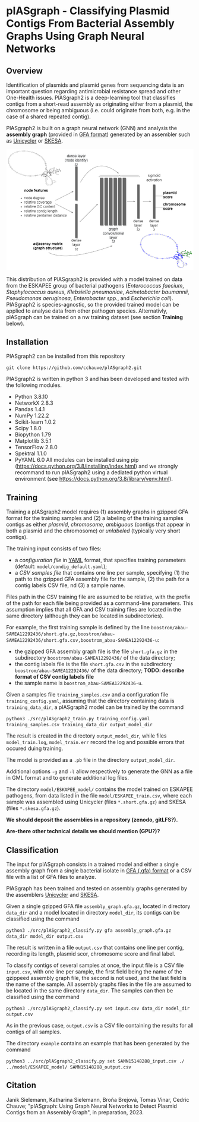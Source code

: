 # plASgraph - Classifying Plasmid Contigs From Bacterial Assembly Graphs Using Graph Neural Networks

## Overview

Identification of plasmids and plasmid genes from sequencing data is an important question regarding antimicrobial resistance spread and other One-Health issues. PlASgraph2 is a deep-learning tool that classifies contigs from a short-read assembly as originating either from a plasmid, the chromosome or being ambiguous (i.e. could originate from both, e.g. in the case of a shared repeated contig). 

PlASgraph2 is built on a graph neural network (GNN) and analysis the **assembly graph** (provided in <a href="http://gfa-spec.github.io/GFA-spec/">GFA format</a>) generated by an assembler such as <a href="https://github.com/rrwick/Unicycler">Unicycler</a> or <a href="https://github.com/ncbi/SKESA">SKESA</a>. 

<p align="center">
  <img src="/doc/plASgraph2_architecture.png" alt="drawing" width="600"/>
</p>

This distribution of PlASgraph2 is provided with a model trained on data from the ESKAPEE group of bacterial pathogens (*Enterococcus faecium*, *Staphylococcus aureus*, *Klebsiella pneumoniae*, *Acinetobacter baumannii*, *Pseudomonas aeruginosa*, *Enterobacter spp.*, and *Escherichia coli*). PlASgraph2 is species-agnostic, so the provided trained model can be applied to analyse data from other pathogen species. Alternativly, plASgraph can be trained on a nw training dataset (see section **Training** below).

## Installation
PlASgraph2 can be installed from this repository 

~~~
git clone https://github.com/cchauve/plASgraph2.git
~~~

PlASgraph2 is written in python 3 and has been developed and tested with the following modules.
  - Python 3.8.10
  - NetworkX  2.8.3
  - Pandas  1.4.1
  - NumPy  1.22.2
  - Scikit-learn  1.0.2
  - Scipy 1.8.0
  - Biopython  1.79
  - Matplotlib  3.5.1
  - TensorFlow  2.8.0
  - Spektral  1.1.0
  - PyYAML 6.0
All modules can be installed using pip (https://docs.python.org/3.8/installing/index.html) and we strongly recommand to run plASgraph2 using a dediated python virtual environment (see https://docs.python.org/3.8/library/venv.html).
    
## Training

Training a plASgraph2 model requires (1) assembly graphs in gzipped GFA format for the training samples and (2) a labeling of the training samples contigs as either *plasmid*, *chromosome*, *ambiguous* (contigs that appear in both a plasmid and the chromosome) or *unlabeled* (typically very short contigs).

The training input consists of two files:
- a *configuration file* in <a href="https://yaml.org/">YAML</a> format, that specifies training parameters (default: `model/condig_default.yaml`);
- a *CSV samples file* that contains one line per sample, specifying (1) the path to the gzipped GFA assembly file for the sample, (2) the path for a contig labels CSV file, nd (3) a sample name.

Files path in the CSV training file are assumed to be relative, with the prefix of the path for each file being provided as a command-line parameters. This assumption implies that all GFA and CSV training files are located in the same directory (although they can be located in subdirectories).

For example, the first training sample is defined by the line `boostrom/abau-SAMEA12292436/short.gfa.gz,boostrom/abau-SAMEA12292436/short.gfa.csv,boostrom_abau-SAMEA12292436-u`:
- the gzipped GFA assembly graph file is the file `short.gfa.gz` in the subdirectory `boostrom/abau-SAMEA12292436/` of the data directory;
- the contig labels file is the file `short.gfa.csv` in the subdirectory `boostrom/abau-SAMEA12292436/` of the data directory; **TODO: describe format of CSV contig labels file**
- the sample name is `boostrom_abau-SAMEA12292436-u`.

Given a samples file `training_samples.csv` and a configuration file `training_config.yaml`, assuming that the directory containing data is `training_data_dir`, a plASgraph2 model can be trained by the command

```
python3 ./src/plASgraph2_train.py training_config.yaml training_samples.csv training_data_dir output_model_dir
```

The result is created in the directory `output_model_dir`, while files `model_train.log`, `model_train.err` record the log and possible errors that occured duing training.

The model is provided as a `.pb` file in the directory `output_model_dir`.

Additional options `-g` and `-l` allow respectively to generate the GNN as a file in GML format and to generate additional log files.

The directory `model/ESKAPEE_model/` contains the model trained on ESKAPEE pathogens, from data listed in the file `model/ESKAPEE_train.csv`, where each sample was assembled using Unicycler (files `*.short.gfa.gz`) and SKESA (files `*.skesa.gfa.gz`).

**We should deposit the assemblies in a repository (zenodo, gitLFS?).**

**Are-there other technical details we should mention (GPU?)?**

## Classification

The input for plASgraph consists in a trained model and either a single assembly graph from a single bacterial isolate in <a href="http://gfa-spec.github.io/GFA-spec/">GFA (.gfa) format</a> or a CSV file with a list of GFA files to analyze.

PlASgraph has been trained and tested on assembly graphs generated by the assemblers <a href="https://github.com/rrwick/Unicycler">Unicycler</a> and <a href="https://github.com/ncbi/SKESA">SKESA</a>.

Given a single gzipped GFA file `assembly_graph.gfa.gz`, located in directory `data_dir` and a model located in directory `model_dir`, its contigs can be classified using the command

```
python3 ./src/plASgraph2_classify.py gfa assembly_graph.gfa.gz data_dir model_dir output.csv
```

The result is written in a file `output.csv` that contains one line
per contig, recording its length, plasmid scor, chromosome score and
final label.

To classify contigs of several samples at once, the input file is a CSV file `input.csv`, with one line per sample, the first field being the name of the gzippeed assembly graph file, the second is not used, and the last field is the name of the sample. All assembly graphs files in the file are assumed to be located in the same directory `data_dir`. The samples can then be classified using the command

```
python3 ./src/plASgraph2_classify.py set input.csv data_dir model_dir output.csv
```

As in the previous case, `output.csv` is a CSV file containing the results for all contigs of all samples.

The directory `example` contains an example that has been generated by the command

```
python3 ../src/plASgraph2_classify.py set SAMN15148288_input.csv ./ ../model/ESKAPEE_model/ SAMN15148288_output.csv
```


## Citation
Janik Sielemann, Katharina Sielemann, Broňa Brejová, Tomas Vinar, Cedric Chauve; "plASgraph: Using Graph Neural Networks to Detect Plasmid Contigs from an Assembly Graph", in preparation, 2023.
